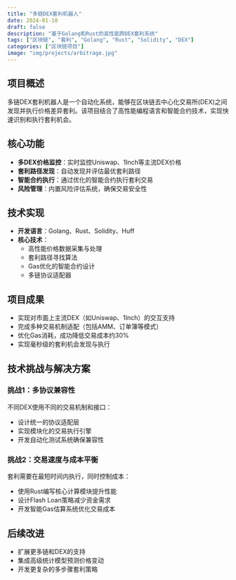 ```yaml
---
title: "多链DEX套利机器人"
date: 2024-01-10
draft: false
description: "基于Golang和Rust的高性能跨DEX套利系统"
tags: ["区块链", "套利", "Golang", "Rust", "Solidity", "DEX"]
categories: ["区块链项目"]
image: "img/projects/arbitrage.jpg"
---
```


## 项目概述

多链DEX套利机器人是一个自动化系统，能够在区块链去中心化交易所(DEX)之间发现并执行价格差异套利。该项目结合了高性能编程语言和智能合约技术，实现快速识别和执行套利机会。

## 核心功能

- **多DEX价格监控**：实时监控Uniswap、1Inch等主流DEX价格
- **套利路径发现**：自动发现并评估最优套利路径
- **智能合约执行**：通过优化的智能合约执行套利交易
- **风险管理**：内置风险评估系统，确保交易安全性

## 技术实现

- **开发语言**：Golang、Rust、Solidity、Huff
- **核心技术**：
  - 高性能价格数据采集与处理
  - 套利路径寻找算法
  - Gas优化的智能合约设计
  - 多链协议适配器

## 项目成果

- 实现对市面上主流DEX（如Uniswap、1Inch）的交互支持
- 完成多种交易机制适配（包括AMM、订单簿等模式）
- 优化Gas消耗，成功降低交易成本约30%
- 实现毫秒级的套利机会发现与执行

## 技术挑战与解决方案

### 挑战1：多协议兼容性
不同DEX使用不同的交易机制和接口：
- 设计统一的协议适配层
- 实现模块化的交易执行引擎
- 开发自动化测试系统确保兼容性

### 挑战2：交易速度与成本平衡
套利需要在最短时间内执行，同时控制成本：
- 使用Rust编写核心计算模块提升性能
- 设计Flash Loan策略减少资金需求
- 开发智能Gas估算系统优化交易成本

## 后续改进

- 扩展更多链和DEX的支持
- 集成高级统计模型预测价格变动
- 开发更复杂的多步骤套利策略 